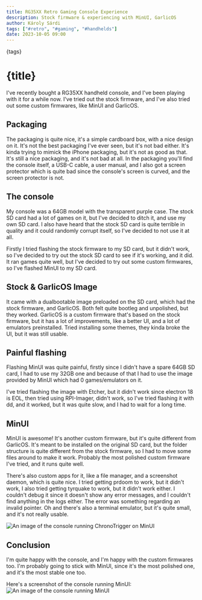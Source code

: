 ```yaml
---
title: RG35XX Retro Gaming Console Experience
description: Stock firmware & experiencing with MinUI, GarlicOS
author: Károly Sárdi
tags: ["#retro", "#gaming", "#handhelds"]
date: 2023-10-05 09:00
---
```


<script context="module">
  import Image from "$lib/components/markdown/Image.svelte";
</script>

{tags}

# {title}

I've recently bought a RG35XX handheld console, and I've been playing with it for a while now. I've tried out the stock firmware, and I've also tried out some custom firmwares, like MinUI and GarlicOS.

## Packaging

The packaging is quite nice, it's a simple cardboard box, with a nice design on it. It's not the best packaging I've ever seen, but it's not bad either.
It's kinda trying to mimick the iPhone packaging, but it's not as good as that. It's still a nice packaging, and it's not bad at all.
In the packaging you'll find the console itself, a USB-C cable, a user manual, and I also got a screen protector which is quite bad since the console's screen is curved, and the screen protector is not.

## The console

My console was a 64GB model with the transparent purple case. The stock SD card had a lot of games on it, but I've decided to ditch it, and use my own SD card.
I also have heard that the stock SD card is quite terrible in quality and it could randomly corrupt itself, so I've decided to not use it at all.

Firstly I tried flashing the stock firmware to my SD card, but it didn't work, so I've decided to try out the stock SD card to see if it's working, and it did.
It ran games quite well, but I've decided to try out some custom firmwares, so I've flashed MinUI to my SD card.

## Stock & GarlicOS Image

It came with a dualbootable image preloaded on the SD card, which had the stock firmware, and GarlicOS. Both felt quite bootleg and unpolished, but they worked.
GarlicOS is a custom firmware that's based on the stock firmware, but it has a lot of improvements, like a better UI, and a lot of emulators preinstalled.
Tried installing some themes, they kinda broke the UI, but it was still usable.

## Painful flashing

Flashing MinUI was quite painful, firstly since I didn't have a spare 64GB SD card, I had to use my 32GB one and because of that I had to use the image provided by MinUI which had 0 games/emulators on it.

I've tried flashing the image with Etcher, but it didn't work since electron 18 is EOL, then tried using RPI-Imager, didn't work, so I've tried flashing it with dd, and it worked, but it was quite slow, and I had to wait for a long time.

## MinUI

MinUI is awesome! It's another custom firmware, but it's quite different from GarlicOS. It's meant to be installed on the original SD card, but the folder structure is quite different from the stock firmware, so I had to move some files around to make it work.
Probably the most polished custom firmware I've tried, and it runs quite well.

There's also custom apps for it, like a file manager, and a screenshot daemon, which is quite nice. I tried getting prdoom to work, but it didn't work, I also tried getting tyrquake to work, but it didn't work either. I couldn't debug it since it doesn't show any error messages, and I couldn't find anything in the logs either. The error was something regarding an invalid pointer. Oh and there's also a terminal emulator, but it's quite small, and it's not really usable.

<Image image="./2/ChronoTrigger.jpg" alt="An image of the console running ChronoTrigger on MinUI" />

## Conclusion

I'm quite happy with the console, and I'm happy with the custom firmwares too. I'm probably going to stick with MinUI, since it's the most polished one, and it's the most stable one too.

Here's a screenshot of the console running MinUI:
<Image image="./2/MinUI.png" alt="An image of the console running MinUI" />

